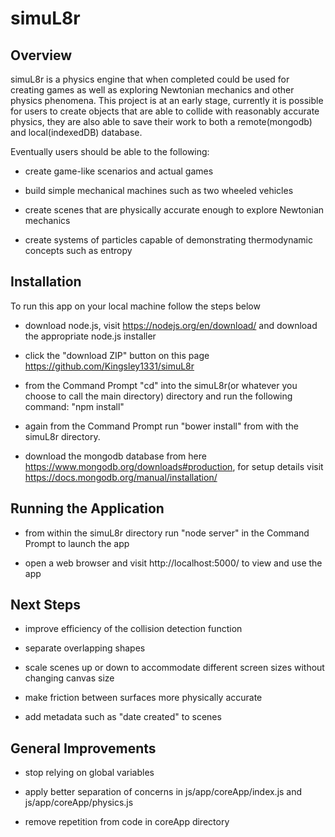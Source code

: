# simuL8r


## Overview

simuL8r is a physics engine that when completed could be used for creating games as well as exploring Newtonian mechanics and other physics phenomena.
This project is at an early stage, currently it is possible for users to create objects that are able to collide with reasonably accurate physics, they are also able to save their work
to both a remote(mongodb) and local(indexedDB) database.

Eventually users should be able to the following:

- create game-like scenarios and actual games

- build simple mechanical machines such as two wheeled vehicles

- create scenes that are physically accurate enough to explore Newtonian mechanics

- create systems of particles capable of demonstrating thermodynamic concepts such as entropy
 

## Installation

To run this app on your local machine follow the steps below

- download node.js, visit https://nodejs.org/en/download/ and download the appropriate node.js installer

- click the "download ZIP" button on this page https://github.com/Kingsley1331/simuL8r

- from the Command Prompt "cd" into the simuL8r(or whatever you choose to call the main directory) directory and run the following command: "npm install"

- again from the Command Prompt run "bower install" from with the simuL8r directory.

- download the mongodb database from here https://www.mongodb.org/downloads#production, for setup details visit https://docs.mongodb.org/manual/installation/


## Running the Application 

- from within the simuL8r directory run "node server" in the Command Prompt to launch the app

- open a web browser and visit http://localhost:5000/ to view and use the app


## Next Steps 

- improve efficiency of the collision detection function

- separate overlapping shapes

- scale scenes up or down to accommodate different screen sizes without changing canvas size

- make friction between surfaces more physically accurate

- add metadata such as "date created" to scenes


## General Improvements

- stop relying on global variables

- apply better separation of concerns in js/app/coreApp/index.js and js/app/coreApp/physics.js

- remove repetition from code in coreApp directory
